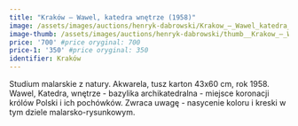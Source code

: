 ```yaml
---
title: "Kraków – Wawel, katedra wnętrze (1958)"
image: /assets/images/auctions/henryk-dabrowski/Krakow_–_Wawel_katedra_wnetrze_(1958).jpg
image-thumb: /assets/images/auctions/henryk-dabrowski/thumb__Krakow_–_Wawel_katedra_wnetrze_(1958).jpg
price: '700' #price oryginal: 700
price-1: '350' #price oryginal: 350
identifier: Kraków
---
```


Studium malarskie z natury. Akwarela, tusz karton 43x60 cm, rok 1958.
Wawel, Katedra, wnętrze - bazylika archikatedralna - miejsce koronacji królów Polski i ich pochówków. Zwraca uwagę - nasycenie koloru i kreski w tym dziele malarsko-rysunkowym.